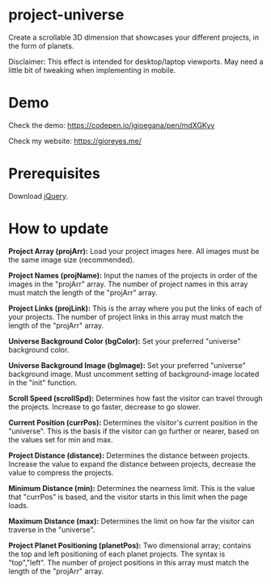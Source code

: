 # project-universe
Create a scrollable 3D dimension that showcases your different projects, in the form of planets.

Disclaimer: This effect is intended for desktop/laptop viewports. May need a little bit of tweaking when implementing in mobile.

# Demo
Check the demo: https://codepen.io/jgioegana/pen/mdXGKyv

Check my website: https://gioreyes.me/

# Prerequisites
Download [jQuery](https://jquery.com/download/).

# How to update
**Project Array (projArr):** Load your project images here. All images must be the same image size (recommended).

**Project Names (projName):** Input the names of the projects in order of the images in the "projArr" array. The number of project names in this array must match the length of the "projArr" array.

**Project Links (projLink):** This is the array where you put the links of each of your projects. The number of project links in this array must match the length of the "projArr" array.

**Universe Background Color (bgColor):** Set your preferred "universe" background color.

**Universe Background Image (bgImage):** Set your preferred "universe" background image. Must uncomment setting of background-image located in the "init" function.

**Scroll Speed (scrollSpd):** Determines how fast the visitor can travel through the projects. Increase to go faster, decrease to go slower.

**Current Position (currPos):** Determines the visitor's current position in the "universe". This is the basis if the visitor can go further or nearer, based on the values set for min and max.

**Project Distance (distance):** Determines the distance between projects. Increase the value to expand the distance between projects, decrease the value to compress the projects.

**Minimum Distance (min):** Determines the nearness limit. This is the value that "currPos" is based, and the visitor starts in this limit when the page loads.

**Maximum Distance (max):** Determines the limit on how far the visitor can traverse in the "universe".

**Project Planet Positioning (planetPos):** Two dimensional array; contains the top and left positioning of each planet projects. The syntax is "top","left". The number of project positions in this array must match the length of the "projArr" array.
